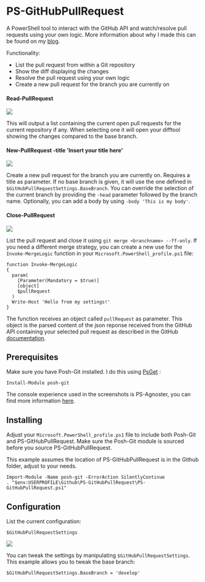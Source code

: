 PS-GitHubPullRequest
====================

A PowerShell tool to interact with the GitHub API and watch/resolve pull requests using your own logic.
More information about why I made this can be found on my [blog](https://herebedragons.io/power_pulling/).

Functionality:
* List the pull request from within a Git repository
* Show the diff displaying the changes
* Resolve the pull request using your own logic
* Create a new pull request for the branch you are currently on

#### Read-PullRequest
<img src="https://herebedragons.io/wp-content/uploads/2016/05/rpr.png">

This will output a list containing the current open pull requests for the current repository if any. When selecting one it will open your difftool showing the changes compared to the base branch.

#### New-PullRequest -title 'Insert your title here'
<img src="https://herebedragons.io/wp-content/uploads/2016/05/npr.png">

Create a new pull request for the branch you are currently on. Requires a title as parameter. If no base branch is given, it will use the one defined in `$GitHubPullRequestSettings.BaseBranch`. You can override the selection of the current branch by providing the `-head` parameter followed by the branch name. Optionally, you can add a body by using `-body 'This is my body'`.

#### Close-PullRequest
<img src="https://herebedragons.io/wp-content/uploads/2016/05/cpr.png">

List the pull request and close it using `git merge <branchname> --ff-only`. If you need a different merge strategy, you can create a new use for the `Invoke-MergeLogic` function in your `Microsoft.PowerShell_profile.ps1` file:

```
function Invoke-MergeLogic
{
  param(
    [Parameter(Mandatory = $true)]
    [object]
    $pullRequest
  )
  Write-Host 'Hello from my settings!'
}
```

The function receives an object called `pullRequest` as parameter. This object is the parsed content of the json reponse received from the GitHub API containing your selected pull request as described in the GitHub [documentation](https://developer.github.com/v3/pulls/#get-a-single-pull-request).

Prerequisites
-------------

Make sure you have Posh-Git installed. I do this using [PsGet](http://psget.net/) :

```
Install-Module posh-git
```

The console experience used in the screenshots is PS-Agnoster, you can find more information [here](https://herebedragons.io/shell-shock/).

Installing
----------

Adjust your `Microsoft.PowerShell_profile.ps1` file to include both Posh-Git and PS-GitHubPullRequest. Make sure the Posh-Git module is sourced before you source PS-GitHubPullRequest.

This example assumes the location of PS-GitHubPullRequest is in the Github folder, adjust to your needs.

```
Import-Module -Name posh-git -ErrorAction SilentlyContinue
. "$env:USERPROFILE\Github\PS-GitHubPullRequest\PS-GitHubPullRequest.ps1"
```

Configuration
-------------

List the current configuration:

````
$GitHubPullRequestSettings
````

<img src="https://herebedragons.io/wp-content/uploads/2016/05/ghprpromptsettings2.png">

You can tweak the settings by manipulating `$GitHubPullRequestSettings`.
This example allows you to tweak the base branch:

````
$GitHubPullRequestSettings.BaseBranch = 'develop'
````
